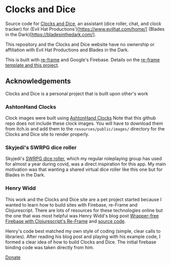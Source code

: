 # Clocks and Dice

Source code for [Clocks and Dice](https://clocksanddice.seefar.dev), an assistant 
(dice roller, chat, and clock tracker) for 
(Evil Hat Productions')[https://www.evilhat.com/home/] (Blades in the Dark)[https://bladesinthedark.com/].

This repository and the Clocks and Dice website have no ownership or affiliation with Evil Hat Productions
and Blades in the Dark.

This is built with [re-frame](https://github.com/day8/re-frame) and Google's Firebase. Details on the
[re-frame template and this project](docs/REFRAME.md).

## Acknowledgements

Clocks and Dice is a personal project that is built upon other's work

### AshtonHand Clocks

Clock images were built using [AshtonHand Clocks](https://acegiak.itch.io/ashtonhand-clocks) Note that 
this github repo does not include these clock images. You will have to download them from itch.io 
and add them to the `resources/public/images/` directory for the Clocks and Dice site to render properly.


### Skyjedi's SWRPG dice roller

Skyjedi's [SWRPG dice roller](https://dice.skyjedi.com/), which my regular roleplaying group 
has used for almost a year during covid, was a direct inspiration for this app. My main motivation
was that wanting a shared virtual dice roller like this one but for Blades in the Dark.

### Henry Widd

This work and the Clocks and Dice site are a pet project started because I wanted to learn how
to build sites with Firebase, re-Frame and Clojurescript. There are lots of resources for these
technologies online but the one that was most helpful was Henry Widd's blog post 
[Wrapper-free Firebase with Clojurescript's Re-Frame](https://widdindustries.com/clojurescript-firebase-simple/)
and [source code](https://github.com/henryw374/firebase-clojurescript-todo-list).

Henry's code best matched my own style of coding (simple, clear calls to libraries). After reading his blog
post and playing with his example code, I formed a clear idea of how to build Clocks and Dice. The initial firebase
binding code was taken directly from him.

[Donate](https://www.paypal.com/paypalme/chrisfarnham)


